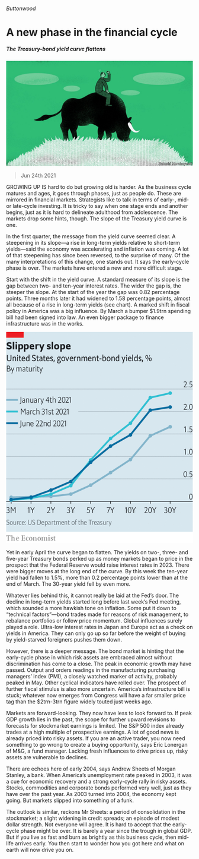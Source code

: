 ###### Buttonwood

# A new phase in the financial cycle 

##### The Treasury-bond yield curve flattens 

![image](images/20210626_fnd002.jpg) 

> Jun 24th 2021 

GROWING UP IS hard to do but growing old is harder. As the business cycle matures and ages, it goes through phases, just as people do. These are mirrored in financial markets. Strategists like to talk in terms of early-, mid- or late-cycle investing. It is tricky to say when one stage ends and another begins, just as it is hard to delineate adulthood from adolescence. The markets drop some hints, though. The slope of the Treasury yield curve is one.

In the first quarter, the message from the yield curve seemed clear. A steepening in its slope—a rise in long-term yields relative to short-term yields—said the economy was accelerating and inflation was coming. A lot of that steepening has since been reversed, to the surprise of many. Of the many interpretations of this change, one stands out. It says the early-cycle phase is over. The markets have entered a new and more difficult stage.


Start with the shift in the yield curve. A standard measure of its slope is the gap between two- and ten-year interest rates. The wider the gap is, the steeper the slope. At the start of the year the gap was 0.82 percentage points. Three months later it had widened to 1.58 percentage points, almost all because of a rise in long-term yields (see chart). A marked shift in fiscal policy in America was a big influence. By March a bumper $1.9trn spending bill had been signed into law. An even bigger package to finance infrastructure was in the works.

![image](images/20210626_FNC653.png) 


Yet in early April the curve began to flatten. The yields on two-, three- and five-year Treasury bonds perked up as money markets began to price in the prospect that the Federal Reserve would raise interest rates in 2023. There were bigger moves at the long end of the curve. By this week the ten-year yield had fallen to 1.5%, more than 0.2 percentage points lower than at the end of March. The 30-year yield fell by even more.

Whatever lies behind this, it cannot really be laid at the Fed’s door. The decline in long-term yields started long before last week’s Fed meeting, which sounded a more hawkish tone on inflation. Some put it down to “technical factors”—bond trades made for reasons of risk management, to rebalance portfolios or follow price momentum. Global influences surely played a role. Ultra-low interest rates in Japan and Europe act as a check on yields in America. They can only go up so far before the weight of buying by yield-starved foreigners pushes them down.

However, there is a deeper message. The bond market is hinting that the early-cycle phase in which risk assets are embraced almost without discrimination has come to a close. The peak in economic growth may have passed. Output and orders readings in the manufacturing purchasing managers’ index (PMI), a closely watched marker of activity, probably peaked in May. Other cyclical indicators have rolled over. The prospect of further fiscal stimulus is also more uncertain. America’s infrastructure bill is stuck; whatever now emerges from Congress will have a far smaller price tag than the $2trn-3trn figure widely touted just weeks ago.

Markets are forward-looking. They now have less to look forward to. If peak GDP growth lies in the past, the scope for further upward revisions to forecasts for stockmarket earnings is limited. The S&amp;P 500 index already trades at a high multiple of prospective earnings. A lot of good news is already priced into risky assets. If you are an active trader, you now need something to go wrong to create a buying opportunity, says Eric Lonergan of M&amp;G, a fund manager. Lacking fresh influences to drive prices up, risky assets are vulnerable to declines.

There are echoes here of early 2004, says Andrew Sheets of Morgan Stanley, a bank. When America’s unemployment rate peaked in 2003, it was a cue for economic recovery and a strong early-cycle rally in risky assets. Stocks, commodities and corporate bonds performed very well, just as they have over the past year. As 2003 turned into 2004, the economy kept going. But markets slipped into something of a funk.

The outlook is similar, reckons Mr Sheets: a period of consolidation in the stockmarket; a slight widening in credit spreads; an episode of modest dollar strength. Not everyone will agree. It is hard to accept that the early-cycle phase might be over. It is barely a year since the trough in global GDP. But if you live as fast and burn as brightly as this business cycle, then mid-life arrives early. You then start to wonder how you got here and what on earth will now drive you on.

